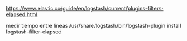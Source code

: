 https://www.elastic.co/guide/en/logstash/current/plugins-filters-elapsed.html

medir tiempo entre lineas
/usr/share/logstash/bin/logstash-plugin install logstash-filter-elapsed
